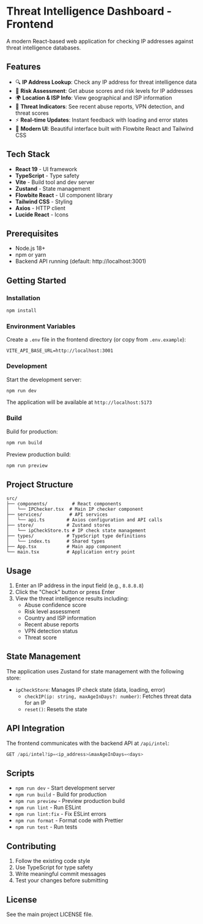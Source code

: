 # Threat Intelligence Dashboard - Frontend

A modern React-based web application for checking IP addresses against threat intelligence databases.

## Features

- 🔍 **IP Address Lookup**: Check any IP address for threat intelligence data
- 🎯 **Risk Assessment**: Get abuse scores and risk levels for IP addresses
- 🌍 **Location & ISP Info**: View geographical and ISP information
- 🚨 **Threat Indicators**: See recent abuse reports, VPN detection, and threat scores
- ⚡ **Real-time Updates**: Instant feedback with loading and error states
- 🎨 **Modern UI**: Beautiful interface built with Flowbite React and Tailwind CSS

## Tech Stack

- **React 19** - UI framework
- **TypeScript** - Type safety
- **Vite** - Build tool and dev server
- **Zustand** - State management
- **Flowbite React** - UI component library
- **Tailwind CSS** - Styling
- **Axios** - HTTP client
- **Lucide React** - Icons

## Prerequisites

- Node.js 18+ 
- npm or yarn
- Backend API running (default: http://localhost:3001)

## Getting Started

### Installation

```bash
npm install
```

### Environment Variables

Create a `.env` file in the frontend directory (or copy from `.env.example`):

```env
VITE_API_BASE_URL=http://localhost:3001
```

### Development

Start the development server:

```bash
npm run dev
```

The application will be available at `http://localhost:5173`

### Build

Build for production:

```bash
npm run build
```

Preview production build:

```bash
npm run preview
```

## Project Structure

```
src/
├── components/         # React components
│   └── IPChecker.tsx  # Main IP checker component
├── services/          # API services
│   └── api.ts        # Axios configuration and API calls
├── store/            # Zustand stores
│   └── ipCheckStore.ts # IP check state management
├── types/            # TypeScript type definitions
│   └── index.ts      # Shared types
├── App.tsx           # Main app component
└── main.tsx          # Application entry point
```

## Usage

1. Enter an IP address in the input field (e.g., `8.8.8.8`)
2. Click the "Check" button or press Enter
3. View the threat intelligence results including:
   - Abuse confidence score
   - Risk level assessment
   - Country and ISP information
   - Recent abuse reports
   - VPN detection status
   - Threat score

## State Management

The application uses Zustand for state management with the following store:

- `ipCheckStore`: Manages IP check state (data, loading, error)
  - `checkIP(ip: string, maxAgeInDays?: number)`: Fetches threat data for an IP
  - `reset()`: Resets the state

## API Integration

The frontend communicates with the backend API at `/api/intel`:

```typescript
GET /api/intel?ip=<ip_address>&maxAgeInDays=<days>
```

## Scripts

- `npm run dev` - Start development server
- `npm run build` - Build for production
- `npm run preview` - Preview production build
- `npm run lint` - Run ESLint
- `npm run lint:fix` - Fix ESLint errors
- `npm run format` - Format code with Prettier
- `npm run test` - Run tests

## Contributing

1. Follow the existing code style
2. Use TypeScript for type safety
3. Write meaningful commit messages
4. Test your changes before submitting

## License

See the main project LICENSE file.
